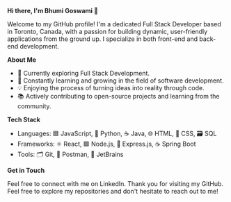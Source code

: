 **Hi there, I'm Bhumi Goswami 👋**

Welcome to my GitHub profile! I'm a dedicated Full Stack Developer based in Toronto, Canada, with a passion for building dynamic, user-friendly applications from the ground up. I specialize in both front-end and back-end development.

**About Me**

- 🌟 Currently exploring Full Stack Development.
- 🌱 Constantly learning and growing in the field of software development.
- 💡 Enjoying the process of turning ideas into reality through code.
- 📚 Actively contributing to open-source projects and learning from the community.

**Tech Stack**

- Languages: 🟦 JavaScript, 🐍 Python, ☕ Java, 🌐 HTML, 🎨 CSS, 🗃️ SQL
- Frameworks: ⚛️ React, 🟩 Node.js, 🚀 Express.js, ☕ Spring Boot
- Tools: 🗂️ Git, 🧪 Postman, 🔧 JetBrains

**Get in Touch**

Feel free to connect with me on LinkedIn.
Thank you for visiting my GitHub. Feel free to explore my repositories and don't hesitate to reach out to me!
